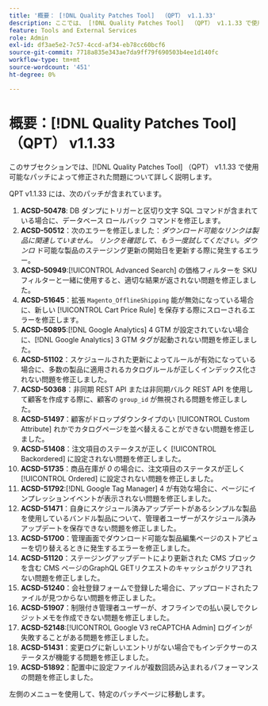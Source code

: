 ```yaml
---
title: '概要： [!DNL Quality Patches Tool]  （QPT） v1.1.33'
description: ここでは、 [!DNL Quality Patches Tool]  （QPT） v1.1.33 で使用可能なパッチによって修正された問題について詳しく説明します。
feature: Tools and External Services
role: Admin
exl-id: df3ae5e2-7c57-4ccd-af34-eb78cc60bcf6
source-git-commit: 7718a835e343ae7da9ff79f690503b4ee1d140fc
workflow-type: tm+mt
source-wordcount: '451'
ht-degree: 0%

---
```


# 概要：[!DNL Quality Patches Tool] （QPT） v1.1.33

このサブセクションでは、[!DNL Quality Patches Tool] （QPT） v1.1.33 で使用可能なパッチによって修正された問題について詳しく説明します。

QPT v1.1.33 には、次のパッチが含まれています。

1. **ACSD-50478**: DB ダンプにトリガーと区切り文字 SQL コマンドが含まれている場合に、データベース ロールバック コマンドを修正します。
1. **ACSD-50512**：次のエラーを修正しました：*ダウンロード可能なリンクは製品に関連していません。 リンクを確認して、もう一度試してください。ダウンロ* ド可能な製品のステージング更新の開始日を更新する際に発生するエラー。
1. **ACSD-50949**:[!UICONTROL Advanced Search] の価格フィルターを SKU フィルターと一緒に使用すると、適切な結果が返されない問題を修正しました。
1. **ACSD-51645**：拡張 `Magento_OfflineShipping` 能が無効になっている場合に、新しい [!UICONTROL Cart Price Rule] を保存する際にスローされるエラーを修正します。
1. **ACSD-50895**:[!DNL Google Analytics] 4 GTM が設定されていない場合に、[!DNL Google Analytics] 3 GTM タグが起動されない問題を修正しました。
1. **ACSD-51102**：スケジュールされた更新によってルールが有効になっている場合に、多数の製品に適用されるカタログルールが正しくインデックス化されない問題を修正しました。
1. **ACSD-50368**：非同期 REST API または非同期バルク REST API を使用して顧客を作成する際に、顧客の `group_id` が無視される問題を修正しました。
1. **ACSD-51497**：顧客がドロップダウンタイプのい [!UICONTROL Custom Attribute] れかでカタログページを並べ替えることができない問題を修正しました。
1. **ACSD-51408**：注文項目のステータスが正しく [!UICONTROL Backordered] に設定されない問題を修正しました。
1. **ACSD-51735**：商品在庫が *0* の場合に、注文項目のステータスが正しく [!UICONTROL Ordered] に設定されない問題を修正しました。
1. **ACSD-51792**:[!DNL Google Tag Manager] 4 が有効な場合に、ページにインプレッションイベントが表示されない問題を修正しました。
1. **ACSD-51471**：自身にスケジュール済みアップデートがあるシンプルな製品を使用しているバンドル製品について、管理者ユーザーがスケジュール済みアップデートを保存できない問題を修正しました。
1. **ACSD-51700**：管理画面でダウンロード可能な製品編集ページのストアビューを切り替えるときに発生するエラーを修正しました。
1. **ACSD-51120**：ステージングアップデートにより更新された CMS ブロックを含む CMS ページのGraphQL GETリクエストのキャッシュがクリアされない問題を修正しました。
1. **ACSD-51240**：会社登録フォームで登録した場合に、アップロードされたファイルが見つからない問題を修正しました。
1. **ACSD-51907**：制限付き管理者ユーザーが、オフラインでの払い戻しでクレジットメモを作成できない問題を修正しました。
1. **ACSD-52148**:[!UICONTROL Google V3 reCAPTCHA Admin] ログインが失敗することがある問題を修正しました。
1. **ACSD-51431**：変更ログに新しいエントリがない場合でもインデクサーのステータスが機能する問題を修正しました。
1. **ACSD-51892**：配置中に設定ファイルが複数回読み込まれるパフォーマンスの問題を修正しました。

左側のメニューを使用して、特定のパッチページに移動します。
